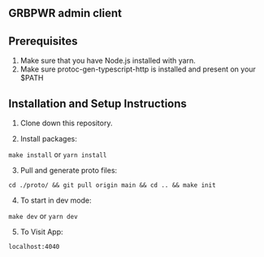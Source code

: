 ## GRBPWR admin client

## Prerequisites

1. Make sure that you have Node.js installed with yarn.
2. Make sure protoc-gen-typescript-http is installed and present on your $PATH

## Installation and Setup Instructions

1. Clone down this repository.

2. Install packages:

`make install` or `yarn install`

3. Pull and generate proto files:

`cd ./proto/ && git pull origin main && cd .. && make init`

4. To start in dev mode:

`make dev` or `yarn dev`

5. To Visit App:

`localhost:4040`
